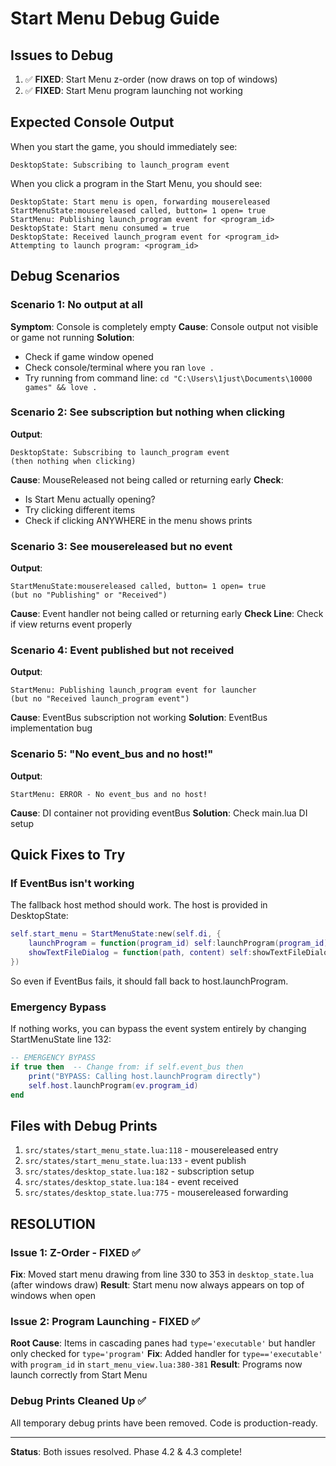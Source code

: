 # Start Menu Debug Guide

## Issues to Debug

1. ✅ **FIXED**: Start Menu z-order (now draws on top of windows)
2. ✅ **FIXED**: Start Menu program launching not working

## Expected Console Output

When you start the game, you should immediately see:
```
DesktopState: Subscribing to launch_program event
```

When you click a program in the Start Menu, you should see:
```
DesktopState: Start menu is open, forwarding mousereleased
StartMenuState:mousereleased called, button= 1 open= true
StartMenu: Publishing launch_program event for <program_id>
DesktopState: Start menu consumed = true
DesktopState: Received launch_program event for <program_id>
Attempting to launch program: <program_id>
```

## Debug Scenarios

### Scenario 1: No output at all
**Symptom**: Console is completely empty
**Cause**: Console output not visible or game not running
**Solution**:
- Check if game window opened
- Check console/terminal where you ran `love .`
- Try running from command line: `cd "C:\Users\1just\Documents\10000 games" && love .`

### Scenario 2: See subscription but nothing when clicking
**Output**:
```
DesktopState: Subscribing to launch_program event
(then nothing when clicking)
```
**Cause**: MouseReleased not being called or returning early
**Check**:
- Is Start Menu actually opening?
- Try clicking different items
- Check if clicking ANYWHERE in the menu shows prints

### Scenario 3: See mousereleased but no event
**Output**:
```
StartMenuState:mousereleased called, button= 1 open= true
(but no "Publishing" or "Received")
```
**Cause**: Event handler not being called or returning early
**Check Line**: Check if view returns event properly

### Scenario 4: Event published but not received
**Output**:
```
StartMenu: Publishing launch_program event for launcher
(but no "Received launch_program event")
```
**Cause**: EventBus subscription not working
**Solution**: EventBus implementation bug

### Scenario 5: "No event_bus and no host!"
**Output**:
```
StartMenu: ERROR - No event_bus and no host!
```
**Cause**: DI container not providing eventBus
**Solution**: Check main.lua DI setup

## Quick Fixes to Try

### If EventBus isn't working
The fallback host method should work. The host is provided in DesktopState:
```lua
self.start_menu = StartMenuState:new(self.di, {
    launchProgram = function(program_id) self:launchProgram(program_id) end,
    showTextFileDialog = function(path, content) self:showTextFileDialog(path, content) end
})
```

So even if EventBus fails, it should fall back to host.launchProgram.

### Emergency Bypass
If nothing works, you can bypass the event system entirely by changing StartMenuState line 132:
```lua
-- EMERGENCY BYPASS
if true then  -- Change from: if self.event_bus then
    print("BYPASS: Calling host.launchProgram directly")
    self.host.launchProgram(ev.program_id)
end
```

## Files with Debug Prints

1. `src/states/start_menu_state.lua:118` - mousereleased entry
2. `src/states/start_menu_state.lua:133` - event publish
3. `src/states/desktop_state.lua:182` - subscription setup
4. `src/states/desktop_state.lua:184` - event received
5. `src/states/desktop_state.lua:775` - mousereleased forwarding

## RESOLUTION

### Issue 1: Z-Order - FIXED ✅
**Fix**: Moved start menu drawing from line 330 to 353 in `desktop_state.lua` (after windows draw)
**Result**: Start menu now always appears on top of windows when open

### Issue 2: Program Launching - FIXED ✅
**Root Cause**: Items in cascading panes had `type='executable'` but handler only checked for `type='program'`
**Fix**: Added handler for `type=='executable'` with `program_id` in `start_menu_view.lua:380-381`
**Result**: Programs now launch correctly from Start Menu

### Debug Prints Cleaned Up ✅
All temporary debug prints have been removed. Code is production-ready.

---

**Status**: Both issues resolved. Phase 4.2 & 4.3 complete!
